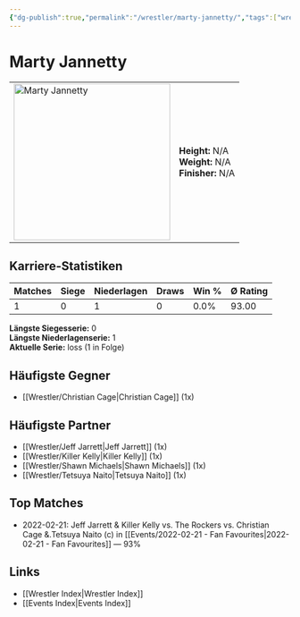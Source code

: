 ```yaml
---
{"dg-publish":true,"permalink":"/wrestler/marty-jannetty/","tags":["wrestler"],"noteIcon":"","created":"2025-08-11T09:33:20.066+02:00"}
---
```



# Marty Jannetty

<table>
<tr>
<td><img src="Marty Jannetty.png" width="280" alt="Marty Jannetty"></td>
<td>
<b>Height:</b> N/A<br>
<b>Weight:</b> N/A<br>
<b>Finisher:</b> N/A<br>
</td>
</tr>
</table>

## Karriere-Statistiken

| Matches | Siege | Niederlagen | Draws | Win % | Ø Rating |
|---------|-------|-------------|-------|-------|-----------|
| 1 | 0 | 1 | 0 | 0.0% | 93.00 |

**Längste Siegesserie:** 0<br>**Längste Niederlagenserie:** 1<br>**Aktuelle Serie:** loss (1 in Folge)


## Häufigste Gegner
- [[Wrestler/Christian Cage\|Christian Cage]] (1x)

## Häufigste Partner
- [[Wrestler/Jeff Jarrett\|Jeff Jarrett]] (1x)
- [[Wrestler/Killer Kelly\|Killer Kelly]] (1x)
- [[Wrestler/Shawn Michaels\|Shawn Michaels]] (1x)
- [[Wrestler/Tetsuya Naito\|Tetsuya Naito]] (1x)

## Top Matches
- 2022-02-21: Jeff Jarrett & Killer Kelly vs. The Rockers vs. Christian Cage &.Tetsuya Naito (c) in [[Events/2022-02-21 - Fan Favourites\|2022-02-21 - Fan Favourites]] — 93%

## Links
- [[Wrestler Index\|Wrestler Index]]
- [[Events Index\|Events Index]]
